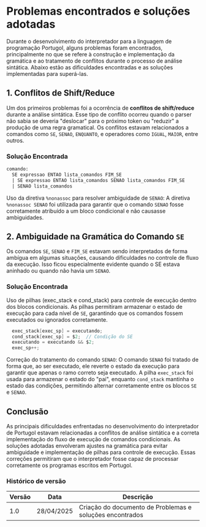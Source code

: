 # Problemas encontrados e soluções adotadas

Durante o desenvolvimento do interpretador para a linguagem de programação Portugol, alguns problemas foram encontrados, principalmente no que se refere à construção e implementação da gramática e ao tratamento de conflitos durante o processo de análise sintática. Abaixo estão as dificuldades encontradas e as soluções implementadas para superá-las.

## 1. Conflitos de Shift/Reduce

Um dos primeiros problemas foi a ocorrência de **conflitos de shift/reduce** durante a análise sintática. Esse tipo de conflito ocorreu quando o parser não sabia se deveria "deslocar" para o próximo token ou "reduzir" a produção de uma regra gramatical. Os conflitos estavam relacionados a comandos como `SE`, `SENAO`, `ENQUANTO`, e operadores como `IGUAL`, `MAIOR`, entre outros.

### **Solução Encontrada**

```yacc
comando:
  SE expressao ENTAO lista_comandos FIM_SE
  | SE expressao ENTAO lista_comandos SENAO lista_comandos FIM_SE
  | SENAO lista_comandos
```

Uso da diretiva `%nonassoc` para resolver ambiguidade de `SENAO`: A diretiva `%nonassoc SENAO` foi utilizada para garantir que o comando `SENAO` fosse corretamente atribuído a um bloco condicional e não causasse ambiguidades.

## 2. Ambiguidade na Gramática do Comando `SE`

Os comandos `SE`, `SENAO` e `FIM_SE` estavam sendo interpretados de forma ambígua em algumas situações, causando dificuldades no controle de fluxo da execução. Isso ficou especialmente evidente quando o SE estava aninhado ou quando não havia um `SENAO`.

### **Solução Encontrada**

Uso de pilhas (exec_stack e cond_stack) para controle de execução dentro dos blocos condicionais. As pilhas permitiram armazenar o estado de execução para cada nível de `SE`, garantindo que os comandos fossem executados ou ignorados corretamente.

```c
  exec_stack[exec_sp] = executando;
  cond_stack[exec_sp] = $2;  // Condição do SE
  executando = executando && $2;
  exec_sp++;
```

Correção do tratamento do comando `SENAO`: O comando `SENAO` foi tratado de forma que, ao ser executado, ele reverte o estado da execução para garantir que apenas o ramo correto seja executado. A pilha `exec_stack` foi usada para armazenar o estado do "pai", enquanto `cond_stack` mantinha o estado das condições, permitindo alternar corretamente entre os blocos `SE` e `SENAO`.

## Conclusão
As principais dificuldades enfrentadas no desenvolvimento do interpretador de Portugol estavam relacionadas a conflitos de análise sintática e a correta implementação do fluxo de execução de comandos condicionais. As soluções adotadas envolveram ajustes na gramática para evitar ambiguidade e implementação de pilhas para controle de execução. Essas correções permitiram que o interpretador fosse capaz de processar corretamente os programas escritos em Portugol.

### Histórico de versão
|Versão|Data|Descrição|
|--|--|--|
| 1.0 | 28/04/2025 | Criação do documento de Problemas e soluções encontrados |
